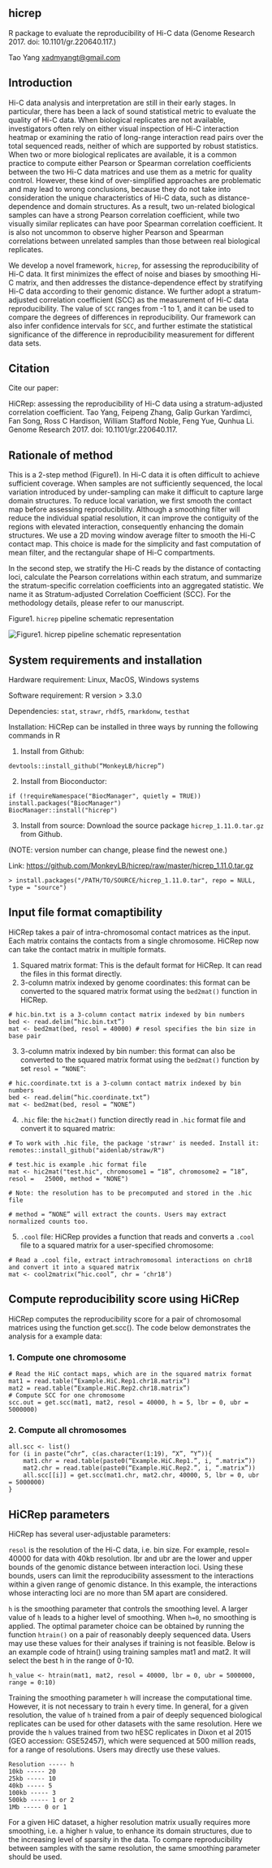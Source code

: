 ## hicrep
R package to evaluate the reproducibility of Hi-C data
(Genome Research 2017. doi: 10.1101/gr.220640.117.)

Tao Yang  <xadmyangt@gmail.com>

## Introduction

Hi-C data analysis and interpretation are still in their early stages. In particular, there has been a lack of sound statistical metric to evaluate the quality of Hi-C data. When biological replicates are not available, investigators often rely on either visual inspection of Hi-C interaction heatmap or examining the ratio of long-range interaction read pairs over the total sequenced reads, neither of which are supported by robust statistics. When two or more biological replicates are available, it is a common practice to compute either Pearson or Spearman correlation coefficients between the two Hi-C data matrices and use them as a metric for quality control. However, these kind of over-simplified approaches are problematic and may lead to wrong conclusions, because they do not take into consideration the unique characteristics of Hi-C data, such as distance-dependence and domain structures. As a result, two un-related biological samples can have a strong Pearson correlation coefficient, while two visually similar replicates can have poor Spearman correlation coefficient. It is also not uncommon to observe higher Pearson and Spearman correlations between unrelated samples than those between real biological replicates. 

We develop a novel framework, `hicrep`, for assessing the reproducibility of Hi-C data. It first minimizes the effect of noise and biases by smoothing Hi-C matrix, and then addresses the distance-dependence effect by stratifying Hi-C data according to their genomic distance. We further adopt a stratum-adjusted correlation coefficient (SCC) as the measurement of Hi-C data reproducibility. The value of `SCC` ranges from -1 to 1, and it can be used to compare the degrees of differences in reproducibility. Our framework can also infer confidence intervals for `SCC`, and further estimate the statistical significance of the difference in reproducibility measurement for different data sets.


## Citation

Cite our paper:

HiCRep: assessing the reproducibility of Hi-C data using a 
stratum-adjusted correlation coefficient. Tao Yang, Feipeng Zhang, Galip
Gurkan Yardimci, Fan Song, Ross C Hardison, William Stafford Noble, 
Feng Yue, Qunhua Li. Genome Research 2017. doi: 10.1101/gr.220640.117.

## Rationale of method

This is a 2-step method (Figure1). In Hi-C data it is often difficult to achieve sufficient coverage. When samples are not sufficiently sequenced, the local variation introduced by under-sampling can make it difficult to capture large domain structures. To reduce local variation, we first smooth the contact map before assessing reproducibility. Although a smoothing filter will reduce the individual spatial resolution, it can improve the contiguity of the regions with elevated interaction, consequently enhancing the domain structures. We use a 2D moving window average filter to smooth the Hi-C contact map. This choice is made for the simplicity and fast computation of mean filter, and the rectangular shape of Hi-C compartments.
 
In the second step, we stratify the Hi-C reads by the distance of contacting loci, calculate the Pearson correlations within each stratum, and summarize the stratum-specific correlation coefficients into an aggregated statistic. We name it as Stratum-adjusted Correlation Coefficient (SCC). For the methodology details, please refer to our manuscript.

Figure1. `hicrep` pipeline schematic representation
                          
![Figure1. `hicrep` pipeline schematic representation](https://github.com/MonkeyLB/hicrep/blob/master/vignettes/hicrep-pipeline.JPG)


## System requirements and installation 

Hardware requirement: Linux, MacOS, Windows systems

Software requirement: R version > 3.3.0

Dependencies: `stat`, `strawr`, `rhdf5`, `rmarkdonw`, `testhat`

Installation: HiCRep can be installed in three ways by running the following commands in R 

1. Install from Github:
```
devtools::install_github(“MonkeyLB/hicrep”)
```
2. Install from Bioconductor:
```
if (!requireNamespace("BiocManager", quietly = TRUE))  install.packages("BiocManager")
BiocManager::install("hicrep")
```
3. Install from source:
Download the source package `hicrep_1.11.0.tar.gz` from Github.

(NOTE: version number can change, please find the newest one.)

Link: https://github.com/MonkeyLB/hicrep/raw/master/hicrep_1.11.0.tar.gz
```
> install.packages("/PATH/TO/SOURCE/hicrep_1.11.0.tar", repo = NULL, type = "source")
```

## Input file format comaptibility

HiCRep takes a pair of intra-chromosomal contact matrices as the input. Each matrix contains the contacts from a single chromosome. HiCRep now can take the contact matrix in multiple formats.

1. Squared matrix format: This is the default format for HiCRep. It can read the files in this format directly.
2. 3-column matrix indexed by genome coordinates: this format can be converted to the squared matrix format using the `bed2mat()` function in HiCRep.

```
# hic.bin.txt is a 3-column contact matrix indexed by bin numbers
bed <- read.delim(“hic.bin.txt”)
mat <- bed2mat(bed, resol = 40000) # resol specifies the bin size in base pair
```

3. 3-column matrix indexed by bin number: this format can also be converted to the squared matrix format using the `bed2mat()` function by set `resol = “NONE”`:

```
# hic.coordinate.txt is a 3-column contact matrix indexed by bin numbers
bed <- read.delim(“hic.coordinate.txt”)
mat <- bed2mat(bed, resol = “NONE”)
```

4. `.hic` file: the `hic2mat()` function directly read in `.hic` format file and convert it to squared matrix:

```
# To work with .hic file, the package 'strawr' is needed. Install it:
remotes::install_github("aidenlab/straw/R")

# test.hic is example .hic format file
mat <- hic2mat("test.hic", chromosome1 = “18”, chromosome2 = “18”, resol =   25000, method = "NONE") 

# Note: the resolution has to be precomputed and stored in the .hic file

# method = “NONE” will extract the counts. Users may extract normalized counts too.
```

5. `.cool` file: HiCRep provides a function that reads and converts a `.cool` file to a squared matrix for a user-specified chromosome:

```
# Read a .cool file, extract intrachromosomal interactions on chr18 and convert it into a squared matrix
mat <- cool2matrix(“hic.cool”, chr = ‘chr18’)
```

## Compute reproducibility score using HiCRep
HiCRep computes the reproducibility score for a pair of chromosomal matrices using the function get.scc(). The code below demonstrates the analysis for a example data: 

### 1. Compute one chromosome
```
# Read the HiC contact maps, which are in the squared matrix format
mat1 = read.table(“Example.HiC.Rep1.chr18.matrix”)
mat2 = read.table(“Example.HiC.Rep2.chr18.matrix”)
# Compute SCC for one chromosome
scc.out = get.scc(mat1, mat2, resol = 40000, h = 5, lbr = 0, ubr = 5000000)
```

### 2. Compute all chromosomes

```
all.scc <- list()
for (i in paste(“chr”, c(as.character(1:19), “X”, “Y”)){
    mat1.chr = read.table(paste0(“Example.HiC.Rep1.”, i, “.matrix”))
    mat2.chr = read.table(paste0(“Example.HiC.Rep2.”, i, “.matrix”))
    all.scc[[i]] = get.scc(mat1.chr, mat2.chr, 40000, 5, lbr = 0, ubr = 5000000)
}
```

## HiCRep parameters

HiCRep has several user-adjustable parameters: 

`resol` is the resolution of the Hi-C data, i.e. bin size. For example, resol= 40000 for data with 40kb resolution. 
lbr and ubr are the lower and upper bounds of the genomic distance between interaction loci.  Using these bounds, users can limit the reproducibility assessment to the interactions within a given range of genomic distance. In this example, the interactions whose interacting loci are no more than 5M apart are considered.

`h` is the smoothing parameter that controls the smoothing level. A larger value of `h` leads to a higher level of smoothing.  When `h=0`, no smoothing is applied. The optimal parameter choice can be obtained by running the function `htrain()` on a pair of reasonably deeply sequenced data. Users may use these values for their analyses if training is not feasible. Below is an example code of htrain() using training samples mat1 and mat2.  It will select the best h in the range of 0-10. 

```
h_value <- htrain(mat1, mat2, resol = 40000, lbr = 0, ubr = 5000000, range = 0:10)
```

Training the smoothing parameter `h` will increase the computational time. However, it is not necessary to train `h` every time. In general, for a given resolution, the value of `h` trained from a pair of deeply sequenced biological replicates can be used for other datasets with the same resolution. Here we provide the `h` values trained from two hESC replicates in Dixon et al 2015 (GEO accession: GSE52457), which were sequenced at 500 million reads, for a range of resolutions. Users may directly use these values.

```
Resolution ----- h
10kb ----- 20
25kb ----- 10
40kb ----- 5
100kb ----- 3
500kb ----- 1 or 2
1Mb ----- 0 or 1
```

For a given HiC dataset, a higher resolution matrix usually requires more smoothing, i.e. a higher `h` value, to enhance its domain structures, due to the increasing level of sparsity in the data. To compare reproducibility between samples with the same resolution, the same smoothing parameter should be used. 
